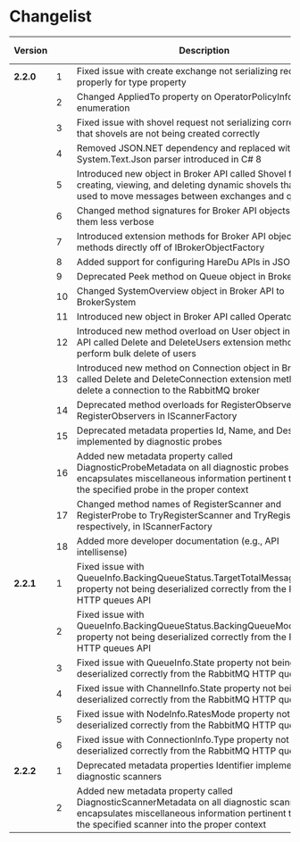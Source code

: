 # Changelist

| Version | | Description | Type | Breaking Change? |
| --- | --- | --- | --- | --- |
| **2.2.0** | 1 | Fixed issue with create exchange not serializing request properly for type property | Bug Fix | No |
| | 2 | Changed AppliedTo property on OperatorPolicyInfo to be a enumeration | Enhancement | Yes |
| | 3 | Fixed issue with shovel request not serializing correctly so that shovels are not being created correctly | Bug Fix | No |
| | 4 | Removed JSON.NET dependency and replaced with System.Text.Json parser introduced in C# 8 | Enhancement | No |
| | 5 | Introduced new object in Broker API called Shovel for creating, viewing, and deleting dynamic shovels that are used to move messages between exchanges and queues | Enhancement | No |
| | 6 | Changed method signatures for Broker API objects to make them less verbose | Enhancement | Yes |
| | 7 | Introduced extension methods for Broker API objects to call methods directly off of IBrokerObjectFactory | Enhancement | No |
| | 8 | Added support for configuring HareDu APIs in JSON | Enhancement | No |
| | 9 | Deprecated Peek method on Queue object in Broker API | Deprecated | Yes |
| | 10 | Changed SystemOverview object in Broker API to BrokerSystem | Enhancement | Yes |
| | 11 | Introduced new object in Broker API called OperatorPolicy | New | No |
| | 12 | Introduced new method overload on User object in Broker API called Delete and DeleteUsers extension method to perform bulk delete of users | New | No |
| | 13 | Introduced new method on Connection object in Broker API called Delete and DeleteConnection extension method to delete a connection to the RabbitMQ broker | New | No |
| | 14 | Deprecated method overloads for RegisterObserver and RegisterObservers in IScannerFactory | Deprecated | Yes |
| | 15 | Deprecated metadata properties Id, Name, and Description implemented by diagnostic probes | Deprecated | Yes |
| | 16 | Added new metadata property called DiagnosticProbeMetadata on all diagnostic probes that encapsulates miscellaneous information pertinent to putting the specified probe in the proper context | New | No |
| | 17 | Changed method names of RegisterScanner and RegisterProbe to TryRegisterScanner and TryRegisterProbe, respectively, in IScannerFactory | Enhancement | Yes |
| | 18 | Added more developer documentation (e.g., API intellisense) | Enhancement | No |
| **2.2.1** | 1 | Fixed issue with QueueInfo.BackingQueueStatus.TargetTotalMessagesInRAM property not being deserialized correctly from the RabbitMQ HTTP queues API | Bug Fix | Yes |
| | 2 | Fixed issue with QueueInfo.BackingQueueStatus.BackingQueueMode property not being deserialized correctly from the RabbitMQ HTTP queues API | Bug Fix | Yes |
| | 3 | Fixed issue with QueueInfo.State property not being deserialized correctly from the RabbitMQ HTTP queues API | Bug Fix | Yes |
| | 4 | Fixed issue with ChannelInfo.State property not being deserialized correctly from the RabbitMQ HTTP queues API | Bug Fix | Yes |
| | 5 | Fixed issue with NodeInfo.RatesMode property not being deserialized correctly from the RabbitMQ HTTP queues API | Bug Fix | Yes |
| | 6 | Fixed issue with ConnectionInfo.Type property not being deserialized correctly from the RabbitMQ HTTP queues API | Bug Fix | Yes |
| **2.2.2** | 1 | Deprecated metadata properties Identifier implemented by diagnostic scanners | Deprecated | Yes |
| | 2 | Added new metadata property called DiagnosticScannerMetadata on all diagnostic scanners that encapsulates miscellaneous information pertinent to putting the specified scanner into the proper context | New | No |
